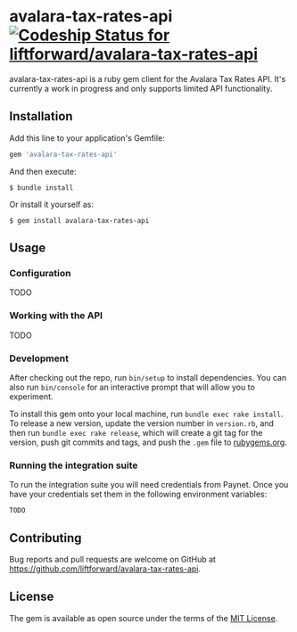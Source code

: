 # avalara-tax-rates-api [ ![Codeship Status for liftforward/avalara-tax-rates-api](https://codeship.com/projects/f3cefae0-eae5-0133-7229-5e83b9717393/status?branch=master)](https://codeship.com/projects/148033)

avalara-tax-rates-api is a ruby gem client for the Avalara Tax Rates API. It's currently a work in progress and only supports limited API functionality.

## Installation
Add this line to your application's Gemfile:

```ruby
gem 'avalara-tax-rates-api'
```

And then execute:

```
$ bundle install
```

Or install it yourself as:

```
$ gem install avalara-tax-rates-api
```
## Usage

### Configuration
TODO
### Working with the API

TODO

### Development
After checking out the repo, run `bin/setup` to install dependencies. You can also run `bin/console` for an interactive prompt that will allow you to experiment.

To install this gem onto your local machine, run `bundle exec rake install`. To release a new version, update the version number in `version.rb`, and then run `bundle exec rake release`, which will create a git tag for the version, push git commits and tags, and push the `.gem` file to [rubygems.org](https://rubygems.org).

### Running the integration suite
To run the integration suite you will need credentials from Paynet. Once you have your credentials set them in the following environment variables:
```
TODO
```

## Contributing
Bug reports and pull requests are welcome on GitHub at https://github.com/liftforward/avalara-tax-rates-api.

## License
The gem is available as open source under the terms of the [MIT License](http://opensource.org/licenses/MIT).
